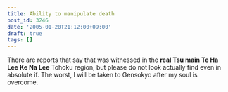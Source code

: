 ```yaml
---
title: Ability to manipulate death
post_id: 3246
date: '2005-01-20T21:12:00+09:00'
draft: true
tags: []
---
```


There are reports that say that was witnessed in the **real Tsu main Te Ha Lee Ke Na Lee** Tohoku region, but please do not look actually find even in absolute if. The worst, I will be taken to Gensokyo after my soul is overcome.
